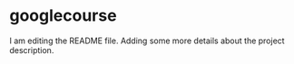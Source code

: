 # googlecourse
I am editing the README file. Adding some more details about the project description.

